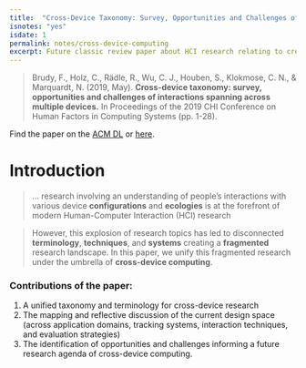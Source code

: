 ```yaml
---
title:  "Cross-Device Taxonomy: Survey, Opportunities and Challenges of Interactions Spanning Across Multiple Devices"
isnotes: "yes"
isdate: 1
permalink: notes/cross-device-computing
excerpt: Future classic review paper about HCI research relating to cross-device computing.
---
```


> Brudy, F., Holz, C., Rädle, R., Wu, C. J., Houben, S., Klokmose, C. N., & Marquardt, N. (2019, May). **Cross-device taxonomy: survey, opportunities and challenges of interactions spanning across multiple devices.** In Proceedings of the 2019 CHI Conference on Human Factors in Computing Systems (pp. 1-28).

Find the paper on the [ACM DL](https://dl.acm.org/doi/abs/10.1145/3290605.3300792) or [here](https://www.christianholz.net/2019-chi19-brudy_holz_raedle_wu_houben_klokmose_marquardt-Cross-Device_Taxonomy-Survey_Opportunities_and_Challenges_of_Interactions_Spanning_Across_Multiple_Devices.pdf).

# Introduction

> ... research involving an understanding of people’s interactions with various device **configurations** and **ecologies** is at the forefront of modern Human-Computer Interaction (HCI) research

> However, this explosion of research topics has led to disconnected **terminology**, **techniques**, and **systems** creating a **fragmented** research landscape. In this paper, we unify this fragmented research under the umbrella of **cross-device computing**.

### Contributions of the paper:

1. A unified taxonomy and terminology for cross-device research
2. The mapping and reflective discussion of the current design space (across application domains, tracking systems, interaction techniques, and evaluation strategies)
3. The identification of opportunities and challenges informing a future research agenda of cross-device computing.


